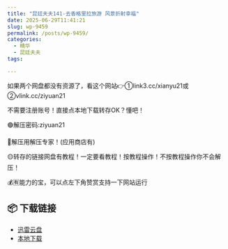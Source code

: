 ```yaml
---
title: "昆廷夫夫141-去香格里拉旅游 风景折射幸福"
date: 2025-06-29T11:41:21
slug: wp-9459
permalink: /posts/wp-9459/
categories:
  - 精华
  - 昆廷夫夫
tags:

---
```


如果两个网盘都没有资源了，看这个网站👉①link3.cc/xianyu21或②vlink.cc/ziyuan21

不需要注册账号！直接点本地下载转存OK？懂吧！

🟢解压密码:ziyuan21

🔵解压用解压专家！(应用商店有)

🟡转存的链接网盘有教程！一定要看教程！按教程操作！不按教程操作你不会解压！

💰🈶能力的宝，可以点左下角赞赏支持一下网站运行

## 📦 下载链接
- [迅雷云盘](https://blziyuan21.com/pay-download/9459?key=82e9a64735&down_id=0)
- [本地下载](https://blziyuan21.com/pay-download/9459?key=82e9a64735&down_id=1)

